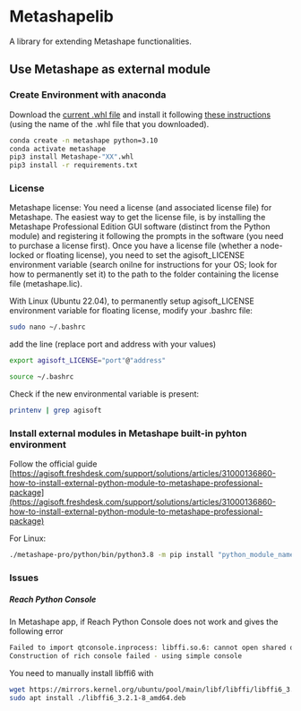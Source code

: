 # Metashapelib

A library for extending Metashape functionalities.


## Use Metashape as external module

### Create Environment with anaconda

Download the [current .whl file](https://www.agisoft.com/downloads/installer/) and install it following [these instructions](https://agisoft.freshdesk.com/support/solutions/articles/31000148930-how-to-install-metashape-stand-alone-python-module) (using the name of the .whl file that you downloaded).

```bash
conda create -n metashape python=3.10
conda activate metashape
pip3 install Metashape-"XX".whl
pip3 install -r requirements.txt
```

### License

Metashape license: You need a license (and associated license file) for Metashape. The easiest way to get the license file, is by installing the Metashape Professional Edition GUI software (distinct from the Python module) and registering it following the prompts in the software (you need to purchase a license first). Once you have a license file (whether a node-locked or floating license), you need to set the agisoft_LICENSE environment variable (search onilne for instructions for your OS; look for how to permanently set it) to the path to the folder containing the license file (metashape.lic).

With Linux (Ubuntu 22.04), to permanently setup agisoft_LICENSE environment variable for floating license, modify your .bashrc file:

```bash
sudo nano ~/.bashrc
```

add the line (replace port and address with your values)

```bash
export agisoft_LICENSE="port"@"address"
```

```bash
source ~/.bashrc
```

Check if the new environmental variable is present:

```bash
printenv | grep agisoft
```

### Install external modules in Metashape built-in pyhton environment

Follow the official guide [https://agisoft.freshdesk.com/support/solutions/articles/31000136860-how-to-install-external-python-module-to-metashape-professional-package](https://agisoft.freshdesk.com/support/solutions/articles/31000136860-how-to-install-external-python-module-to-metashape-professional-package)

For Linux:

```bash
./metashape-pro/python/bin/python3.8 -m pip install "python_module_name"
```

### Issues

##### Reach Python Console

In Metashape app, if Reach Python Console does not work and gives the following error

```bash
Failed to import qtconsole.inprocess: libffi.so.6: cannot open shared object file: No such file or directory
Construction of rich console failed - using simple console
```

You need to manually install libffi6 with

```bash
wget https://mirrors.kernel.org/ubuntu/pool/main/libf/libffi/libffi6_3.2.1-8_amd64.deb
sudo apt install ./libffi6_3.2.1-8_amd64.deb
```
